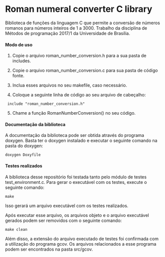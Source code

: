 # Roman numeral converter C library

Biblioteca de funções da linguagem C que permite a conversão de números romanos
para números inteiros de 1 a 3000. Trabalho da disciplina de Métodos de
programação 2017/1 da Universidade de Brasília.

#### Modo de uso

1. Copie o arquivo roman_number_conversion.h para a sua pasta de includes.

2. Copie o arquivo roman_number_conversion.c para sua pasta de código fonte.

3. Inclua esses arquivos no seu makefile, caso necessário.

4. Coloque a seguinte linha de código ao seu arquivo
 de cabeçalho:

```
 include "roman_number_conversion.h"
```

5. Chame a função RomanNumberConversion() no seu código.

#### Documentação da biblioteca

A documentação da biblioteca pode ser obtida através do programa doxygen. Basta ter o doxygen instalado e executar o seguinte comando na pasta do doxygen:

```
doxygen Doxyfile
```

#### Testes realizados

A biblioteca desse repositório foi testada tanto pelo módulo de testes test_environment.c. Para gerar o executável com os testes, execute o seguinte comando:

```
make
```

Isso gerará um arquivo executável com os testes realizados.

Após executar esse arquivo, os arquivos objeto e o arquivo executável gerados podem ser removidos com o seguinte comando:

```
make clean
```

Além disso, a extensão do arquivo executado de testes foi confirmada com a utilização do programa gcov. Os arquivos relacionados a esse programa podem ser encontrados na pasta src/gcov.
